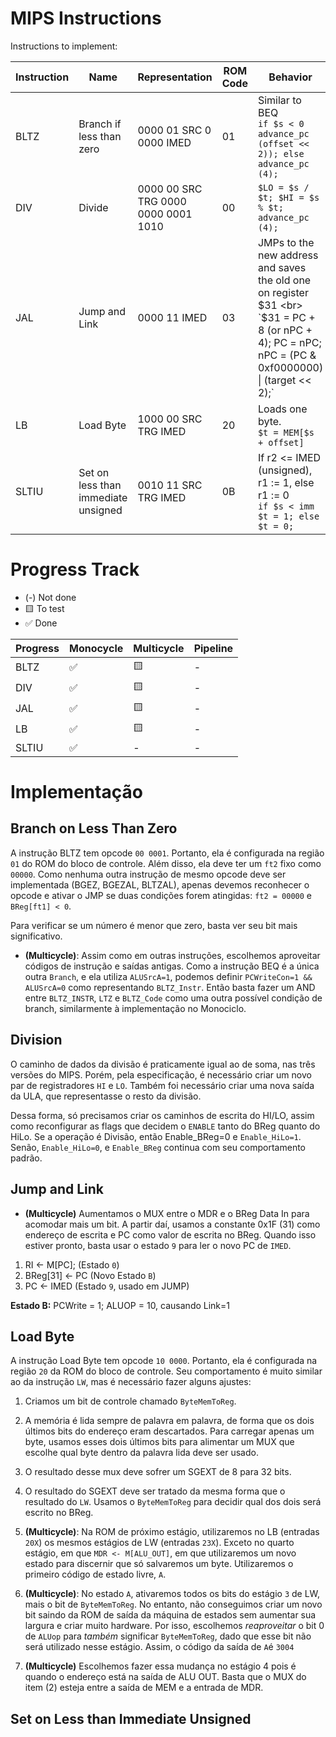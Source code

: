 # MIPS Instructions

Instructions to implement:

| **Instruction**   | **Name**  | **Representation**  | **ROM Code** | **Behavior**  |
|-------|---|-------------------------|---| ---|
| BLTZ  | Branch if less than zero  | 0000 01 SRC 0 0000 IMED | 01 |  Similar to BEQ <br> `if $s < 0 advance_pc (offset << 2)); else advance_pc (4);` |
| DIV   | Divide | 0000 00 SRC TRG 0000 0000 0001 1010    | 00 |    `$LO = $s / $t; $HI = $s % $t; advance_pc (4); `|
| JAL   | Jump and Link  | 0000 11 IMED            | 03 |  JMPs to the new address and saves the old one on register $31 <br> `$31 = PC + 8 (or nPC + 4); PC = nPC; nPC = (PC & 0xf0000000) \| (target << 2);` |
| LB    | Load Byte  | 1000 00 SRC TRG IMED  | 20 | Loads one byte. <br>`$t = MEM[$s + offset]`  |
| SLTIU | Set on less than immediate unsigned  | 0010 11 SRC TRG IMED        | 0B |  If r2 <= IMED (unsigned), r1 := 1, else r1 := 0 <br> `if $s < imm $t = 1; else $t = 0;` |


# Progress Track

- (-) Not done
- 🟨 To test
- ✅  Done

| **Progress**   | **Monocycle**  | **Multicycle**  | **Pipeline**  |
|----------------|----------------|-----------------|---------------|
| BLTZ           | ✅             | 🟨               | -             |
| DIV            | ✅             | 🟨               | -             |
| JAL            | ✅             | 🟨               | -             |
| LB             | ✅             | 🟨             | -             |
| SLTIU          | ✅             | -               | -             |

# Implementação

## Branch on Less Than Zero

A instrução BLTZ tem opcode `00 0001`. Portanto, ela é configurada na região `01` do ROM do bloco de controle. Além disso, ela deve ter um `ft2` fixo como `00000`. Como nenhuma outra instrução de mesmo opcode deve ser implementada (BGEZ, BGEZAL, BLTZAL), apenas devemos reconhecer o opcode e ativar o JMP se duas condições forem atingidas: `ft2 = 00000` e `BReg[ft1] < 0`. 

Para verificar se um número é menor que zero, basta ver seu bit mais significativo. 

- **(Multicycle)**: Assim como em outras instruções, escolhemos aproveitar códigos de instrução e saídas antigas. Como a instrução BEQ é a única outra `Branch`, e ela utiliza `ALUSrcA=1`, podemos definir `PCWriteCon=1 && ALUSrcA=0` como representando `BLTZ_Instr`. Então basta fazer um AND entre `BLTZ_INSTR`, `LTZ` e `BLTZ_Code` como uma outra possível condição de branch, similarmente à implementação no Monociclo.


## Division

O caminho de dados da divisão é praticamente igual ao de soma, nas três versões do MIPS. Porém, pela especificação, é necessário criar um novo par de registradores `HI` e `LO`. Também foi necessário criar uma nova saída da ULA, que representasse o resto da divisão. 

Dessa forma, só precisamos criar os caminhos de escrita do HI/LO, assim como reconfigurar as flags que decidem o `ENABLE` tanto do BReg quanto do HiLo. Se a operação é Divisão, então Enable_BReg=0 e `Enable_HiLo=1`. Senão, `Enable_HiLo=0`, e `Enable_BReg` continua com seu comportamento padrão. 

## Jump and Link

- **(Multicycle)** Aumentamos o MUX entre o MDR e o BReg Data In para acomodar mais um bit. A partir daí, usamos a constante 0x1F (31) como endereço de escrita e PC como valor de escrita no BReg. Quando isso estiver pronto, basta usar o estado `9` para ler o novo PC de `IMED`.

1. RI <- M[PC];  (Estado `0`)
2. BReg[31] <- PC (Novo Estado `B`)
3. PC <- IMED  (Estado `9`, usado em JUMP)

**Estado B:**
PCWrite = 1; ALUOP = 10, causando Link=1

## Load Byte

A instrução Load Byte tem opcode `10 0000`. Portanto, ela é configurada na região `20` da ROM do bloco de controle. Seu comportamento é muito similar ao da instrução `LW`, mas é necessário fazer alguns ajustes:

1. Criamos um bit de controle chamado `ByteMemToReg`.
2. A memória é lida sempre de palavra em palavra, de forma que os dois últimos bits do endereço eram descartados. Para carregar apenas um byte, usamos esses dois últimos bits para alimentar um MUX que escolhe qual byte dentro da palavra lida deve ser usado. 
3. O resultado desse mux deve sofrer um SGEXT de 8 para 32 bits.
4. O resultado do SGEXT deve ser tratado da mesma forma que o resultado do `LW`. Usamos o `ByteMemToReg` para decidir qual dos dois será escrito no BReg. 

5. **(Multicycle)**: Na ROM de próximo estágio, utilizaremos no LB (entradas `20X`) os mesmos estágios de LW (entradas `23X`). Exceto no quarto estágio, em que `MDR <- M[ALU_OUT]`, em que utilizaremos um novo estado para discernir que só salvaremos um byte. Utilizaremos o primeiro código de estado livre, `A`.

6. **(Multicycle)**: No estado `A`, ativaremos todos os bits do estágio `3` de LW, mais o bit de `ByteMemToReg`. No entanto, não conseguimos criar um novo bit saindo da ROM de saída da máquina de estados sem aumentar sua largura e criar muito hardware. Por isso, escolhemos *reaproveitar* o bit 0 de `ALUop` para *também* significar `ByteMemToReg`, dado que esse bit não será utilizado nesse estágio. Assim, o código da saída de `A`é `3004`

7. **(Multicycle)** Escolhemos fazer essa mudança no estágio 4 pois é quando o endereço está na saída de ALU OUT. Basta que o MUX do item (2) esteja entre a saída de MEM e a entrada de MDR.

## Set on Less than Immediate Unsigned